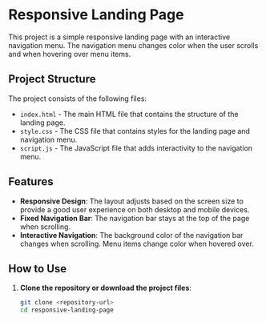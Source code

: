 # Responsive Landing Page

This project is a simple responsive landing page with an interactive navigation menu. The navigation menu changes color when the user scrolls and when hovering over menu items.

## Project Structure

The project consists of the following files:

- `index.html` - The main HTML file that contains the structure of the landing page.
- `style.css` - The CSS file that contains styles for the landing page and navigation menu.
- `script.js` - The JavaScript file that adds interactivity to the navigation menu.

## Features

- **Responsive Design**: The layout adjusts based on the screen size to provide a good user experience on both desktop and mobile devices.
- **Fixed Navigation Bar**: The navigation bar stays at the top of the page when scrolling.
- **Interactive Navigation**: The background color of the navigation bar changes when scrolling. Menu items change color when hovered over.

## How to Use

1. **Clone the repository or download the project files**:
   ```sh
   git clone <repository-url>
   cd responsive-landing-page

